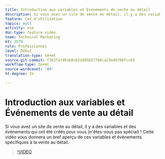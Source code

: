 ```yaml
---
title: Introduction aux variables et Événements de vente au détail
description: Si vous avez un site de vente au détail, il y a des variables et des événements qui ont été créés pour vous (n'êtes-vous pas spécial) ! Cette vidéo vous donnera un bref aperçu de ces variables et événements spécifiques à la vente au détail.
feature: Cas d’utilisation
topics: null
activity: use
doc-type: feature video
team: Technical Marketing
kt: 3579
role: Professionnel
level: Début
translation-type: tm+mt
source-git-commit: f3b3fa7d91b0cb21005b57768ca23ed6700fcc03
workflow-type: tm+mt
source-wordcount: '89'
ht-degree: 2%

---
```



# Introduction aux variables et Événements de vente au détail

Si vous avez un site de vente au détail, il y a des variables et des événements qui ont été créés pour vous (n&#39;êtes-vous pas spécial) ! Cette vidéo vous donnera un bref aperçu de ces variables et événements spécifiques à la vente au détail.

>[!VIDEO](https://video.tv.adobe.com/v/28750/?quality=12)
